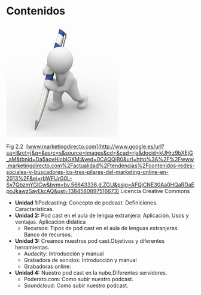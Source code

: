 # Contenidos


![](img/contenido.jpg)


Fig 2.2  [www.marketingdirecto.com](http://www.google.es/url?sa=i&rct=j&q=&esrc=s&source=images&cd=&cad=rja&docid=kUHrz9bXEjG_aM&tbnid=Da5aovHiobIGXM:&ved=0CAQQjB0&url=http%3A%2F%2Fwww.marketingdirecto.com%2Factualidad%2Ftendencias%2Fcontenidos-redes-sociales-y-buscadores-los-tres-pilares-del-marketing-online-en-2013%2F&ei=rbWFUrG0L-Sv7QbzmYGICw&bvm=bv.56643336,d.ZGU&psig=AFQjCNE30Aa0HQaRDaEpoJkawzSayEkcAQ&ust=1384580897516673) Licencia Creative Commons

*   **Unidad 1**:Podcasting: Concepto de podcast. Definiciones. Características.
*   **Unidad 2:** Pod cast en el aula de lengua extranjera: Aplicación. Usos y ventajas. Aplicacion didática
    *   Recursos: Tipos de pod cast en el aula de lenguas extranjeras. Banco de recursos.
*   **Unidad 3:** Creamos nuestros pod cast.Objetivos y diferentes herramientas.
    *   Audacity: Introducción y manual
    *   Grabadora de sonidos: Introducción y manual
    *   Grabadoras online:
*   **Unidad 4:** Nuestro pod cast en la nube.Diferentes servidores.  
    *   Poderato.com: Como subir nuestro podcast.
    *   Soundcloud: Como subir nuestro podcast.

